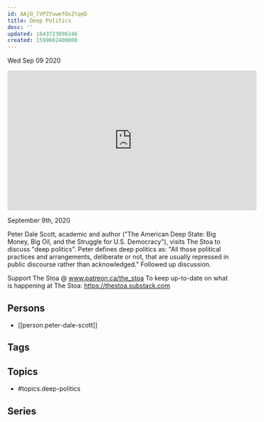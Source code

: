 ```yaml
---
id: AAjO_lVPZYuwefOsZtqeD
title: Deep Politics
desc: ''
updated: 1643723096346
created: 1599602400000
---
```





Wed Sep 09 2020

<iframe width="560" height="315" src="https://www.youtube.com/embed/wlBqjswOgRs" title="Deep Politics w/ Peter Dale Scott" frameborder="0" allow="accelerometer; autoplay; clipboard-write; encrypted-media; gyroscope; picture-in-picture" allowfullscreen ></iframe>

September 9th, 2020

Peter Dale Scott, academic and author ("The American Deep State: Big Money, Big Oil, and the Struggle for U.S. Democracy"), visits The Stoa to discuss "deep politics". Peter defines deep politics as: "All those political practices and arrangements, deliberate or not, that are usually repressed in public discourse rather than acknowledged." Followed up discussion.

Support The Stoa @ www.patreon.ca/the_stoa
To keep up-to-date on what is happening at The Stoa: https://thestoa.substack.com

## Persons

- [[person.peter-dale-scott]]

## Tags



## Topics

- #topics.deep-politics

## Series



